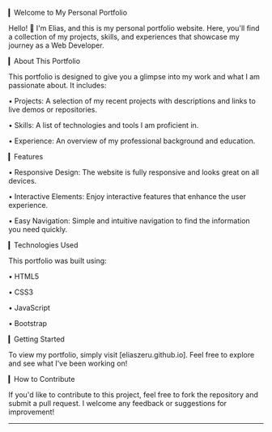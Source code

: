 
▎Welcome to My Personal Portfolio

Hello! 👋 I'm Elias, and this is my personal portfolio website. Here, you'll find a collection of my projects, skills, and experiences that showcase my journey as a Web Developer.

▎About This Portfolio

This portfolio is designed to give you a glimpse into my work and what I am passionate about. It includes:

• Projects: A selection of my recent projects with descriptions and links to live demos or repositories.

• Skills: A list of technologies and tools I am proficient in.

• Experience: An overview of my professional background and education.

▎Features

• Responsive Design: The website is fully responsive and looks great on all devices.

• Interactive Elements: Enjoy interactive features that enhance the user experience.

• Easy Navigation: Simple and intuitive navigation to find the information you need quickly.

▎Technologies Used

This portfolio was built using:

• HTML5

• CSS3

• JavaScript

• Bootstrap

▎Getting Started

To view my portfolio, simply visit [eliaszeru.github.io]. Feel free to explore and see what I've been working on!

▎How to Contribute

If you'd like to contribute to this project, feel free to fork the repository and submit a pull request. I welcome any feedback or suggestions for improvement!

---
